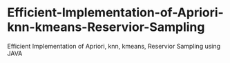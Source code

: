 # Efficient-Implementation-of-Apriori-knn-kmeans-Reservior-Sampling
Efficient Implementation of Apriori, knn, kmeans, Reservior Sampling using JAVA

